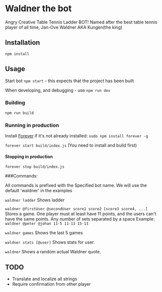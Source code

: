 # Waldner the bot
Angry Creative Table Tennis Ladder BOT!
Named after the best table tennis player of all time, Jan-Ove Waldner AKA Kungen(the king)

## Installation
`npm install`

## Usage
Start bot
`npm start` - this expects that the project has been built

When developing, and debugging - use `npm run dev`

### Building
`npm run build`

### Running in production

Install [Forever](https://www.npmjs.com/package/forever) if it's not already installed:
`sudo npm install forever -g`

`forever start build/index.js` (You need to install and build first)

#### Stopping in production

`forever stop build/index.js`


###Commands:

All commands is prefixed with the Specified bot name. We will use the default 'waldner' in the examples

`waldner ladder` Shows ladder

`waldner @firstUser @secondUser score1 score2 [score3 score4, ...]`
Stores a game. One player must at least have 11 points, and the users can't have the same points.
Any number of sets separated by a space
Example: `waldner @peter @johan 11-5 11-13 15-13`

`waldner games` Shows the last 5 games

`waldner stats [@user]` Shows stats for user.

`waldner` Shows a random actual Waldner quote.

## TODO
 * Translate and localize all strings
 * Require confirmation from other player
